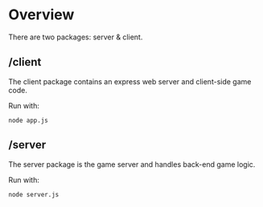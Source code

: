 # Overview

There are two packages: server & client.

## /client

The client package contains an express web server and client-side game code.

Run with:

    node app.js

## /server

The server package is the game server and handles back-end game logic.

Run with:

    node server.js
